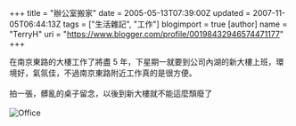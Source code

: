 +++
title = "辦公室搬家"
date = 2005-05-13T07:39:00Z
updated = 2007-11-05T06:44:13Z
tags = ["生活雜記", "工作"]
blogimport = true 
[author]
	name = "TerryH"
	uri = "https://www.blogger.com/profile/00198432946574471177"
+++

在南京東路的大樓工作了將盡 5 年，下星期一就要到公司內湖的新大樓上班，環境好，氣氛佳，不過南京東路附近工作真的是很方便。<br /><br />拍一張，髒亂的桌子留念，以後到新大樓就不能這麼頹廢了<br /><br /><img src="pics/works/DSCN9040.JPG" alt="Office"  />
